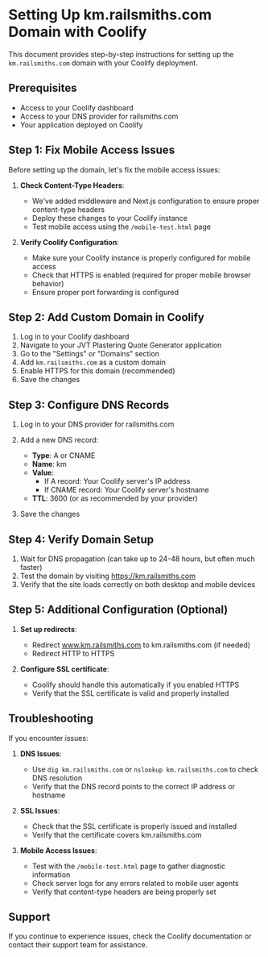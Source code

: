 # Setting Up km.railsmiths.com Domain with Coolify

This document provides step-by-step instructions for setting up the `km.railsmiths.com` domain with your Coolify deployment.

## Prerequisites

- Access to your Coolify dashboard
- Access to your DNS provider for railsmiths.com
- Your application deployed on Coolify

## Step 1: Fix Mobile Access Issues

Before setting up the domain, let's fix the mobile access issues:

1. **Check Content-Type Headers**:
   - We've added middleware and Next.js configuration to ensure proper content-type headers
   - Deploy these changes to your Coolify instance
   - Test mobile access using the `/mobile-test.html` page

2. **Verify Coolify Configuration**:
   - Make sure your Coolify instance is properly configured for mobile access
   - Check that HTTPS is enabled (required for proper mobile browser behavior)
   - Ensure proper port forwarding is configured

## Step 2: Add Custom Domain in Coolify

1. Log in to your Coolify dashboard
2. Navigate to your JVT Plastering Quote Generator application
3. Go to the "Settings" or "Domains" section
4. Add `km.railsmiths.com` as a custom domain
5. Enable HTTPS for this domain (recommended)
6. Save the changes

## Step 3: Configure DNS Records

1. Log in to your DNS provider for railsmiths.com
2. Add a new DNS record:
   - **Type**: A or CNAME
   - **Name**: km
   - **Value**:
     - If A record: Your Coolify server's IP address
     - If CNAME record: Your Coolify server's hostname
   - **TTL**: 3600 (or as recommended by your provider)

3. Save the changes

## Step 4: Verify Domain Setup

1. Wait for DNS propagation (can take up to 24-48 hours, but often much faster)
2. Test the domain by visiting https://km.railsmiths.com
3. Verify that the site loads correctly on both desktop and mobile devices

## Step 5: Additional Configuration (Optional)

1. **Set up redirects**:
   - Redirect www.km.railsmiths.com to km.railsmiths.com (if needed)
   - Redirect HTTP to HTTPS

2. **Configure SSL certificate**:
   - Coolify should handle this automatically if you enabled HTTPS
   - Verify that the SSL certificate is valid and properly installed

## Troubleshooting

If you encounter issues:

1. **DNS Issues**:
   - Use `dig km.railsmiths.com` or `nslookup km.railsmiths.com` to check DNS resolution
   - Verify that the DNS record points to the correct IP address or hostname

2. **SSL Issues**:
   - Check that the SSL certificate is properly issued and installed
   - Verify that the certificate covers km.railsmiths.com

3. **Mobile Access Issues**:
   - Test with the `/mobile-test.html` page to gather diagnostic information
   - Check server logs for any errors related to mobile user agents
   - Verify that content-type headers are being properly set

## Support

If you continue to experience issues, check the Coolify documentation or contact their support team for assistance.
